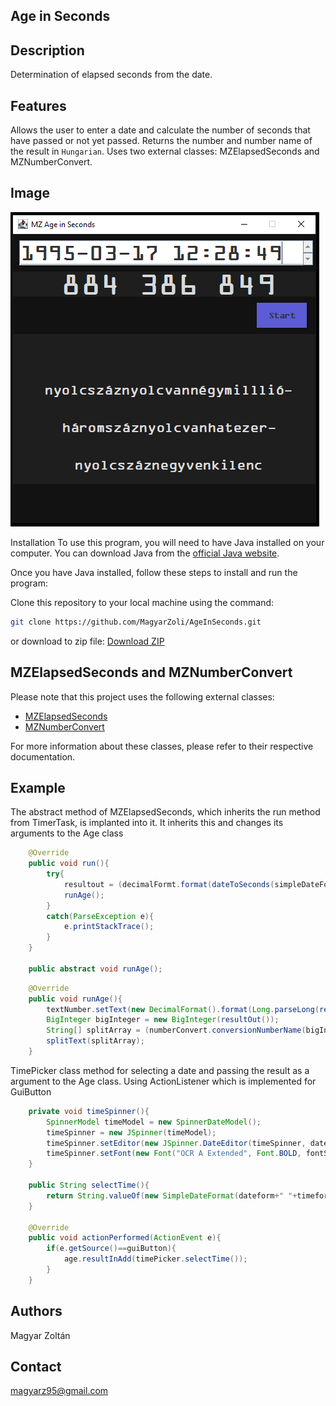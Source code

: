 ## Age in Seconds

## Description
Determination of elapsed seconds from the date.

## Features
Allows the user to enter a date and calculate the number of seconds that have passed or not yet passed.
Returns the number and number name of the result in `Hungarian`.
Uses two external classes: MZElapsedSeconds and MZNumberConvert.

## Image
![alt text](https://github.com/MagyarZoli/AgeInSeconds/blob/master/image/Image1.png)

Installation
To use this program, you will need to have Java installed on your computer. You can download Java from the [official Java website](https://www.java.com/en/download/).

Once you have Java installed, follow these steps to install and run the program:

Clone this repository to your local machine using the command:
```bash
git clone https://github.com/MagyarZoli/AgeInSeconds.git
```
or download to zip file:
[Download ZIP](github.com/MagyarZoli/AgeInSeconds/archive/refs/heads/master.zip)

## MZElapsedSeconds and MZNumberConvert
Please note that this project uses the following external classes:

- [MZElapsedSeconds](https://github.com/MagyarZoli/MZElapsedSeconds)
- [MZNumberConvert](https://github.com/MagyarZoli/MZNumberConvert)

For more information about these classes, please refer to their respective documentation.

## Example
The abstract method of MZElapsedSeconds,
which inherits the run method from TimerTask, is implanted into it.
It inherits this and changes its arguments to the Age class
```java
    @Override
    public void run(){
        try{
            resultout = (decimalFormt.format(dateToSeconds(simpleDateFormat.format(Calendar.getInstance().getTime()), simpleDateFormat)-dateToSeconds(resultin, simpleDateFormat)));
            runAge();
        }
        catch(ParseException e){
            e.printStackTrace();
        }
    }

    public abstract void runAge();
```
```java
    @Override
    public void runAge(){
        textNumber.setText(new DecimalFormat().format(Long.parseLong(resultOut())));
        BigInteger bigInteger = new BigInteger(resultOut());
        String[] splitArray = (numberConvert.conversionNumberName(bigInteger, "hu")).split("[.]");
        splitText(splitArray);
    }
```

TimePicker class method for selecting a date and passing the result as a argument to the Age class.
Using ActionListener which is implemented for GuiButton
```java
    private void timeSpinner(){
        SpinnerModel timeModel = new SpinnerDateModel();
        timeSpinner = new JSpinner(timeModel);
        timeSpinner.setEditor(new JSpinner.DateEditor(timeSpinner, dateform+" "+timeform));
        timeSpinner.setFont(new Font("OCR A Extended", Font.BOLD, fontSize));
    }

    public String selectTime(){
        return String.valueOf(new SimpleDateFormat(dateform+" "+timeform).format(timeSpinner.getModel().getValue()));
    }

    @Override
    public void actionPerformed(ActionEvent e){
        if(e.getSource()==guiButton){
            age.resultInAdd(timePicker.selectTime());
        }
    }
```

## Authors
Magyar Zoltán

## Contact
magyarz95@gmail.com